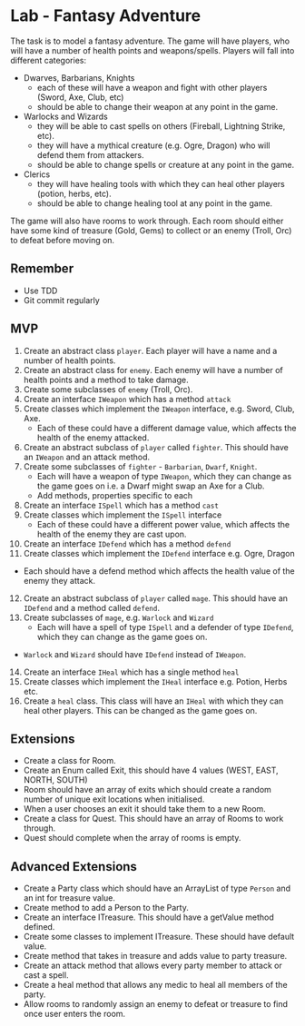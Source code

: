 # Lab - Fantasy Adventure

The task is to model a fantasy adventure. The game will have players, who will have a number of health points and weapons/spells. Players will fall into different categories:

* Dwarves, Barbarians, Knights
	* each of these will have a weapon and fight with other players (Sword, Axe, Club, etc)
	* should be able to change their weapon at any point in the game.
* Warlocks and Wizards
	* they will be able to cast spells on others (Fireball, Lightning Strike, etc).
	* they will have a mythical creature (e.g. Ogre, Dragon) who will defend them from attackers.
	* should be able to change spells or creature at any point in the game.
* Clerics
	* they will have healing tools with which they can heal other players (potion, herbs, etc).
	* should be able to change healing tool at any point in the game.

The game will also have rooms to work through. Each room should either have some kind of treasure (Gold, Gems) to collect or an enemy (Troll, Orc) to defeat before moving on.

## Remember
 * Use TDD
 * Git commit regularly

## MVP
1. Create an abstract class `player`. Each player will have a name and a number of health points.
2. Create an abstract class for `enemy`. Each enemy will have a number of health points and a method to take damage.
3. Create some subclasses of `enemy` (Troll, Orc).
4. Create an interface `IWeapon` which has a method `attack`
5. Create classes which implement the `IWeapon` interface, e.g. Sword, Club, Axe.
	*	Each of these could have a different damage value, which affects the health of the enemy attacked.
6. Create an abstract subclass of `player` called `fighter`. This should have an `IWeapon` and an attack method.
7. Create some subclasses of `fighter` - `Barbarian`, `Dwarf`, `Knight`.
	 * Each will have a weapon of type `IWeapon`, which they can change as the game goes on i.e. a Dwarf might swap an Axe for a Club.
	 * Add methods, properties specific to each
8. Create an interface `ISpell` which has a method `cast`
9. Create classes which implement the `ISpell` interface
	*	Each of these could have a different power value, which affects the health of the enemy they are cast upon.
10. Create an interface `IDefend` which has a method `defend`
11. Create classes which implement the `IDefend` interface e.g. Ogre, Dragon
  * Each should have a defend method which affects the health value of the enemy they attack.
12. Create an abstract subclass of `player` called `mage`. This should have an `IDefend` and a method called `defend`.
13. Create subclasses of `mage`, e.g. `Warlock` and `Wizard`
	* Each will have a spell of type `ISpell` and a defender of type `IDefend`, which they can change as the game goes on.
  * `Warlock` and `Wizard` should have `IDefend` instead of `IWeapon`.
14. Create an interface `IHeal` which has a single method `heal`
15. Create classes which implement the `IHeal` interface e.g. Potion, Herbs etc.
16. Create a `heal` class. This class will have an `IHeal` with which they can heal other players. This can be changed as the game goes on.


## Extensions

* Create a class for Room.
* Create an Enum called Exit, this should have 4 values (WEST, EAST, NORTH, SOUTH)
* Room should have an array of exits which should create a random number of unique exit locations when initialised.
* When a user chooses an exit it should take them to a new Room.
* Create a class for Quest. This should have an array of Rooms to work through.
* Quest should complete when the array of rooms is empty.


## Advanced Extensions
* Create a Party class which should have an ArrayList of type `Person` and an int for treasure value.
* Create method to add a Person to the Party.
* Create an interface ITreasure. This should have a getValue method defined.
* Create some classes to implement ITreasure. These should have default value.
* Create method that takes in treasure and adds value to party treasure.
* Create an attack method that allows every party member to attack or cast a spell.
* Create a heal method that allows any medic to heal all members of the party.
* Allow rooms to randomly assign an enemy to defeat or treasure to find once user enters the room.
